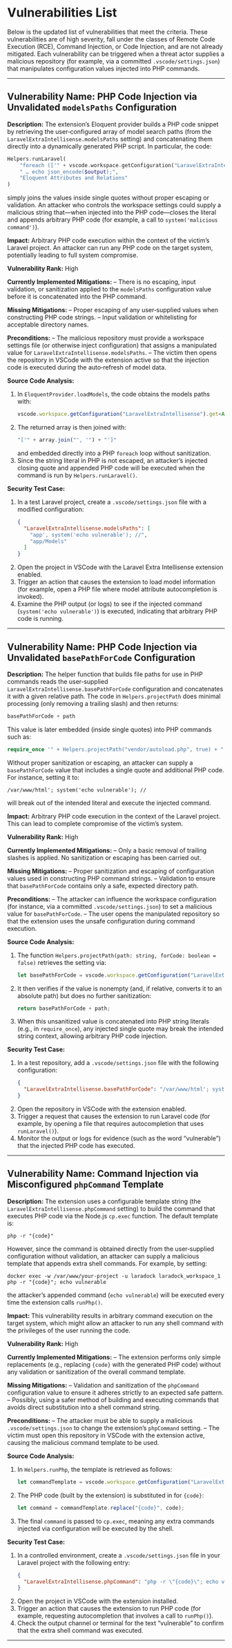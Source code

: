 # Vulnerabilities List

Below is the updated list of vulnerabilities that meet the criteria. These vulnerabilities are of high severity, fall under the classes of Remote Code Execution (RCE), Command Injection, or Code Injection, and are not already mitigated. Each vulnerability can be triggered when a threat actor supplies a malicious repository (for example, via a committed `.vscode/settings.json`) that manipulates configuration values injected into PHP commands.

---

## Vulnerability Name: PHP Code Injection via Unvalidated `modelsPaths` Configuration

**Description:**
The extension’s Eloquent provider builds a PHP code snippet by retrieving the user‑configured array of model search paths (from the `LaravelExtraIntellisense.modelsPaths` setting) and concatenating them directly into a dynamically generated PHP script. In particular, the code:
```php
Helpers.runLaravel(
    "foreach (['" + vscode.workspace.getConfiguration("LaravelExtraIntellisense").get<Array<string>>('modelsPaths', ['app', 'app/Models']).join("', '") + "'] as $modelPath) { … }" +
    " … echo json_encode($output);",
    "Eloquent Attributes and Relations"
)
```
simply joins the values inside single quotes without proper escaping or validation. An attacker who controls the workspace settings could supply a malicious string that—when injected into the PHP code—closes the literal and appends arbitrary PHP code (for example, a call to `system('malicious command')`).

**Impact:**
Arbitrary PHP code execution within the context of the victim’s Laravel project. An attacker can run any PHP code on the target system, potentially leading to full system compromise.

**Vulnerability Rank:** High

**Currently Implemented Mitigations:**
– There is no escaping, input validation, or sanitization applied to the `modelsPaths` configuration value before it is concatenated into the PHP command.

**Missing Mitigations:**
– Proper escaping of any user‑supplied values when constructing PHP code strings.
– Input validation or whitelisting for acceptable directory names.

**Preconditions:**
– The malicious repository must provide a workspace settings file (or otherwise inject configuration) that assigns a manipulated value for `LaravelExtraIntellisense.modelsPaths`.
– The victim then opens the repository in VSCode with the extension active so that the injection code is executed during the auto‑refresh of model data.

**Source Code Analysis:**
1. In `EloquentProvider.loadModels`, the code obtains the models paths with:
   ```js
   vscode.workspace.getConfiguration("LaravelExtraIntellisense").get<Array<string>>('modelsPaths', ['app', 'app/Models'])
   ```
2. The returned array is then joined with:
   ```js
   "['" + array.join("', '") + "']"
   ```
   and embedded directly into a PHP `foreach` loop without sanitization.
3. Since the string literal in PHP is not escaped, an attacker’s injected closing quote and appended PHP code will be executed when the command is run by `Helpers.runLaravel()`.

**Security Test Case:**
1. In a test Laravel project, create a `.vscode/settings.json` file with a modified configuration:
   ```json
   {
     "LaravelExtraIntellisense.modelsPaths": [
       "app', system('echo vulnerable'); //",
       "app/Models"
     ]
   }
   ```
2. Open the project in VSCode with the Laravel Extra Intellisense extension enabled.
3. Trigger an action that causes the extension to load model information (for example, open a PHP file where model attribute autocompletion is invoked).
4. Examine the PHP output (or logs) to see if the injected command (`system('echo vulnerable')`) is executed, indicating that arbitrary PHP code is running.

---

## Vulnerability Name: PHP Code Injection via Unvalidated `basePathForCode` Configuration

**Description:**
The helper function that builds file paths for use in PHP commands reads the user‑supplied `LaravelExtraIntellisense.basePathForCode` configuration and concatenates it with a given relative path. The code in `Helpers.projectPath` does minimal processing (only removing a trailing slash) and then returns:
```js
basePathForCode + path
```
This value is later embedded (inside single quotes) into PHP commands such as:
```php
require_once '" + Helpers.projectPath("vendor/autoload.php", true) + "';
```
Without proper sanitization or escaping, an attacker can supply a `basePathForCode` value that includes a single quote and additional PHP code. For instance, setting it to:
```
/var/www/html'; system('echo vulnerable'); //
```
will break out of the intended literal and execute the injected command.

**Impact:**
Arbitrary PHP code execution in the context of the Laravel project. This can lead to complete compromise of the victim’s system.

**Vulnerability Rank:** High

**Currently Implemented Mitigations:**
– Only a basic removal of trailing slashes is applied. No sanitization or escaping has been carried out.

**Missing Mitigations:**
– Proper sanitization and escaping of configuration values used in constructing PHP command strings.
– Validation to ensure that `basePathForCode` contains only a safe, expected directory path.

**Preconditions:**
– The attacker can influence the workspace configuration (for instance, via a committed `.vscode/settings.json`) to set a malicious value for `basePathForCode`.
– The user opens the manipulated repository so that the extension uses the unsafe configuration during command execution.

**Source Code Analysis:**
1. The function `Helpers.projectPath(path: string, forCode: boolean = false)` retrieves the setting via:
   ```js
   let basePathForCode = vscode.workspace.getConfiguration("LaravelExtraIntellisense").get<string>('basePathForCode');
   ```
2. It then verifies if the value is nonempty (and, if relative, converts it to an absolute path) but does no further sanitization:
   ```js
   return basePathForCode + path;
   ```
3. When this unsanitized value is concatenated into PHP string literals (e.g., in `require_once`), any injected single quote may break the intended string context, allowing arbitrary PHP code injection.

**Security Test Case:**
1. In a test repository, add a `.vscode/settings.json` file with the following configuration:
   ```json
   {
     "LaravelExtraIntellisense.basePathForCode": "/var/www/html'; system('echo vulnerable'); //"
   }
   ```
2. Open the repository in VSCode with the extension enabled.
3. Trigger a request that causes the extension to run Laravel code (for example, by opening a file that requires autocompletion that uses `runLaravel()`).
4. Monitor the output or logs for evidence (such as the word “vulnerable”) that the injected PHP code has executed.

---

## Vulnerability Name: Command Injection via Misconfigured `phpCommand` Template

**Description:**
The extension uses a configurable template string (the `LaravelExtraIntellisense.phpCommand` setting) to build the command that executes PHP code via the Node.js `cp.exec` function. The default template is:
```
php -r "{code}"
```
However, since the command is obtained directly from the user‑supplied configuration without validation, an attacker can supply a malicious template that appends extra shell commands. For example, by setting:
```
docker exec -w /var/www/your-project -u laradock laradock_workspace_1 php -r "{code}"; echo vulnerable
```
the attacker’s appended command (`echo vulnerable`) will be executed every time the extension calls `runPhp()`.

**Impact:**
This vulnerability results in arbitrary command execution on the target system, which might allow an attacker to run any shell command with the privileges of the user running the code.

**Vulnerability Rank:** High

**Currently Implemented Mitigations:**
– The extension performs only simple replacements (e.g., replacing `{code}` with the generated PHP code) without any validation or sanitization of the overall command template.

**Missing Mitigations:**
– Validation and sanitization of the `phpCommand` configuration value to ensure it adheres strictly to an expected safe pattern.
– Possibly, using a safer method of building and executing commands that avoids direct substitution into a shell command string.

**Preconditions:**
– The attacker must be able to supply a malicious `.vscode/settings.json` to change the extension’s `phpCommand` setting.
– The victim must open this repository in VSCode with the extension active, causing the malicious command template to be used.

**Source Code Analysis:**
1. In `Helpers.runPhp`, the template is retrieved as follows:
   ```js
   let commandTemplate = vscode.workspace.getConfiguration("LaravelExtraIntellisense").get<string>('phpCommand') ?? "php -r \"{code}\"";
   ```
2. The PHP code (built by the extension) is substituted in for `{code}`:
   ```js
   let command = commandTemplate.replace("{code}", code);
   ```
3. The final `command` is passed to `cp.exec`, meaning any extra commands injected via configuration will be executed by the shell.

**Security Test Case:**
1. In a controlled environment, create a `.vscode/settings.json` file in your Laravel project with the following entry:
   ```json
   {
     "LaravelExtraIntellisense.phpCommand": "php -r \"{code}\"; echo vulnerable"
   }
   ```
2. Open the project in VSCode with the extension installed.
3. Trigger an action that causes the extension to run PHP code (for example, requesting autocompletion that involves a call to `runPhp()`).
4. Check the output channel or terminal for the text “vulnerable” to confirm that the extra shell command was executed.

---

